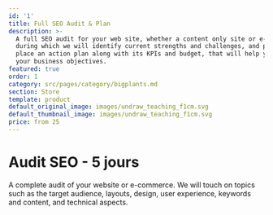 ```yaml
---
id: '1'
title: Full SEO Audit & Plan
description: >-
  A full SEO audit for your web site, whether a content only site or e-commerce,
  during which we will identify current strengths and challenges, and put in
  place an action plan along with its KPIs and budget, that will help you reach
  your business objectives.
featured: true
order: 1
category: src/pages/category/bigplants.md
section: Store
template: product
default_original_image: images/undraw_teaching_f1cm.svg
default_thumbnail_image: images/undraw_teaching_f1cm.svg
price: from 25
---
```

# Audit SEO - 5 jours

A complete audit of your website or e-commerce. We will touch on topics such as the target audience, layouts, design, user experience, keywords and content, and technical aspects. 
